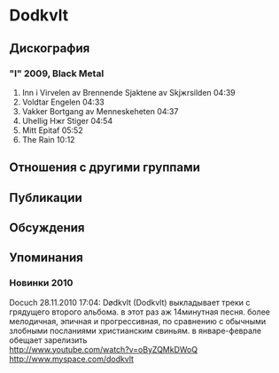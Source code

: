 # Dodkvlt



## Дискография

### "I" 2009, Black Metal

1. Inn i Virvelen av Brennende Sjaktene av Skjжrsilden 04:39  
2. Voldtar Engelen 04:33  
3. Vakker Bortgang av Menneskeheten 04:37  
4. Uhellig Hжr Stiger 04:54  
5. Mitt Epitaf 05:52  
6. The Rain 10:12 


## Отношения с другими группами


## Публикации


## Обсуждения


## Упоминания

### Новинки 2010

Docuch 28.11.2010 17:04:
D&#248;dkvlt (Dodkvlt) выкладывает треки с грядущего второго альбома. в этот раз аж 14минутная песня. более мелодичная, эпичная и прогрессивная, по сравнению с обычными злобными посланиями христианским свиньям. в январе-феврале обещает зарелизить<BR><A HREF="http://www.youtube.com/watch?v=oByZQMkDWoQ" TARGET="_blank">http://www.youtube.com/watch?v=oByZQMkDWoQ</A><BR><A HREF="http://www.myspace.com/dodkvlt" TARGET="_blank">http://www.myspace.com/dodkvlt</A>

